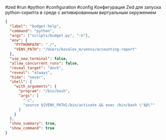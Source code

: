 #zed #run #python #configuration #config
Конфигурация Zed для запуска python-скрипта в среде с активированным виртуальным окружением
```json
{
  "label": "budget help",
  "command": "python",
  "args": ["scripts/budget.py", "-h"],
  "env": {
    "PYTHONPATH": "./",
    "VENV_PATH": "/Users/kovalev_m/venvs/accounting-report"
  },
  "use_new_terminal": false,
  "allow_concurrent_runs": false,
  "reveal_target": "dock",
  "reveal": "always",
  "hide": "never",
  "shell": {
    "with_arguments": {
      "program": "/bin/bash",
      "args": [
        "-c",
        "source ${VENV_PATH}/bin/activate && exec /bin/bash \"$@\""
      ]
    }
  },
  "show_summary": true,
  "show_command": true
}
```